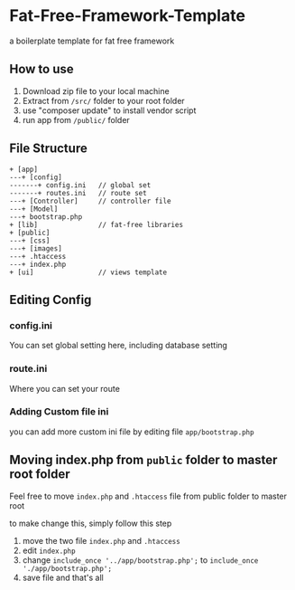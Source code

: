 # Fat-Free-Framework-Template

a boilerplate template for fat free framework

## How to use

1. Download zip file to your local machine
2. Extract from `/src/` folder to your root folder
3. use "composer update" to install vendor script
4. run app from `/public/` folder

## File Structure

```
+ [app]
---+ [config]
-------+ config.ini   // global set
-------+ routes.ini   // route set
---+ [Controller]     // controller file
---+ [Model]
---+ bootstrap.php
+ [lib]               // fat-free libraries
+ [public]
---+ [css]
---+ [images]
---+ .htaccess
---+ index.php
+ [ui]                // views template
```

## Editing Config
### config.ini
You can set global setting here, including database setting

### route.ini
Where you can set your route

### Adding Custom file ini
you can add more custom ini file by editing file `app/bootstrap.php`

## Moving index.php from `public` folder to master root folder
Feel free to move `index.php` and `.htaccess` file from public folder to master root

to make change this, simply follow this step
1. move the two file `index.php` and `.htaccess`
2. edit `index.php`
3. change 
```include_once '../app/bootstrap.php';``` 
to 
```include_once './app/bootstrap.php';```
4. save file and that's all





